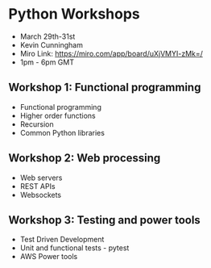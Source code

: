 # Python Workshops

- March 29th-31st
- Kevin Cunningham
- Miro Link: https://miro.com/app/board/uXjVMYI-zMk=/
- 1pm - 6pm GMT

## Workshop 1: Functional programming
- Functional programming
- Higher order functions 
- Recursion
- Common Python libraries

## Workshop 2: Web processing
- Web servers
- REST APIs 
- Websockets

## Workshop 3: Testing and power tools
- Test Driven Development
- Unit and functional tests - pytest
- AWS Power tools